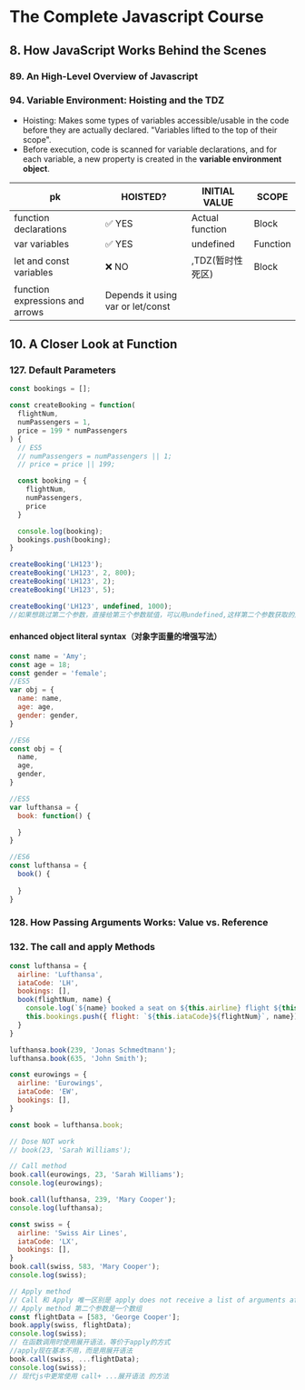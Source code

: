 # The Complete Javascript Course

## 8. How JavaScript Works Behind the Scenes 
### 89. An High-Level Overview of Javascript

### 94. Variable Environment: Hoisting and the TDZ
- Hoisting: Makes some types of variables accessible/usable in the code before they are
actually declared. "Variables lifted to the top of their scope".
- Before execution, code is scanned for variable declarations, and for each variable, a new
property is created in the **variable environment object**.

|pk                             |HOISTED?              |INITIAL VALUE                |SCOPE|
|----                           |----                  |----                         |----|
|function declarations          |:white_check_mark: YES|Actual function              |Block|
|var variables                  |:white_check_mark: YES|undefined                    |Function|
|let and const variables        |:x: NO                |<uninitialized>,TDZ(暂时性死区)|Block|
|function expressions and arrows|Depends it using var or let/const|

## 10. A Closer Look at Function
### 127. Default Parameters
```javascript
const bookings = [];

const createBooking = function(
  flightNum,
  numPassengers = 1, 
  price = 199 * numPassengers
) {
  // ES5
  // numPassengers = numPassengers || 1;
  // price = price || 199;

  const booking = {
    flightNum,
    numPassengers,
    price
  }

  console.log(booking);
  bookings.push(booking);
}

createBooking('LH123');
createBooking('LH123', 2, 800);
createBooking('LH123', 2);
createBooking('LH123', 5);

createBooking('LH123', undefined, 1000);
//如果想跳过第二个参数，直接给第三个参数赋值，可以用undefined,这样第二个参数获取的是默认值
```
#### enhanced object literal syntax（对象字面量的增强写法）
```javascript
const name = 'Amy';
const age = 18;
const gender = 'female';
//ES5
var obj = {
  name: name,
  age: age,
  gender: gender,
}

//ES6
const obj = {
  name,
  age,
  gender,
}
```
```javascript
//ES5
var lufthansa = {
  book: function() {

  }
}

//ES6
const lufthansa = {
  book() {
    
  }
}
```

### 128. How Passing Arguments Works: Value vs. Reference

### 132. The call and apply Methods
```javascript
const lufthansa = {
  airline: 'Lufthansa',
  iataCode: 'LH',
  bookings: [],
  book(flightNum, name) {
    console.log(`${name} booked a seat on ${this.airline} flight ${this.iataCode}${flightNum}`);
    this.bookings.push({ flight: `${this.iataCode}${flightNum}`, name});
  }
}

lufthansa.book(239, 'Jonas Schmedtmann');
lufthansa.book(635, 'John Smith');

const eurowings = {
  airline: 'Eurowings',
  iataCode: 'EW',
  bookings: [],
}

const book = lufthansa.book;

// Dose NOT work
// book(23, 'Sarah Williams');

// Call method
book.call(eurowings, 23, 'Sarah Williams');
console.log(eurowings);

book.call(lufthansa, 239, 'Mary Cooper');
console.log(lufthansa);

const swiss = {
  airline: 'Swiss Air Lines',
  iataCode: 'LX',
  bookings: [],
}
book.call(swiss, 583, 'Mary Cooper');
console.log(swiss);

// Apply method
// Call 和 Apply 唯一区别是 apply does not receive a list of arguments after the this keyword
// Apply method 第二个参数是一个数组
const flightData = [583, 'George Cooper'];
book.apply(swiss, flightData);
console.log(swiss);
// 在函数调用时使用展开语法，等价于apply的方式
//apply现在基本不用，而是用展开语法
book.call(swiss, ...flightData);
console.log(swiss);
// 现代js中更常使用 call+ ...展开语法 的方法
```

